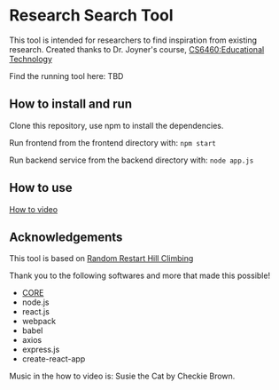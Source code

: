 # Research Search Tool
This tool is intended for researchers to find inspiration from existing research. Created thanks to Dr. Joyner's course, [CS6460:Educational Technology](https://omscs.gatech.edu/cs-6460-educational-technology)

Find the running tool here: TBD

## How to install and run

Clone this repository, use npm to install the dependencies.

Run frontend from the frontend directory with:
`npm start`

Run backend service from the backend directory with:
`node app.js`

## How to use
[How to video](https://youtu.be/MtZw4Abcfvc)

## Acknowledgements
This tool is based on [Random Restart Hill Climbing](https://en.wikipedia.org/wiki/Hill_climbing) 

Thank you to the following softwares and more that made this possible!
* [CORE](https://core.ac.uk/)
* node.js
* react.js
* webpack
* babel
* axios
* express.js
* create-react-app

Music in the how to video is: Susie the Cat by Checkie Brown.
